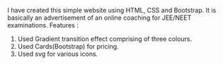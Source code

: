 I have created this simple website using HTML, CSS and Bootstrap.
It is basically an advertisement of an online coaching for JEE/NEET examinations.
Features :
1. Used Gradient transition effect comprising of three colours.
2. Used Cards(Bootstrap) for pricing.
3. Used svg for various icons.